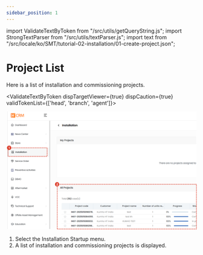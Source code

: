```yaml
---
sidebar_position: 1
---
```


import ValidateTextByToken from "/src/utils/getQueryString.js";
import StrongTextParser from "/src/utils/textParser.js";
import text from "/src/locale/ko/SMT/tutorial-02-installation/01-create-project.json";

# Project List

Here is a list of installation and commissioning projects.

<ValidateTextByToken dispTargetViewer={true} dispCaution={true} validTokenList={['head', 'branch', 'agent']}>

![001](./img/001.png)
1. Select the Installation Startup menu.
1. A list of installation and commissioning projects is displayed.
</ValidateTextByToken>
